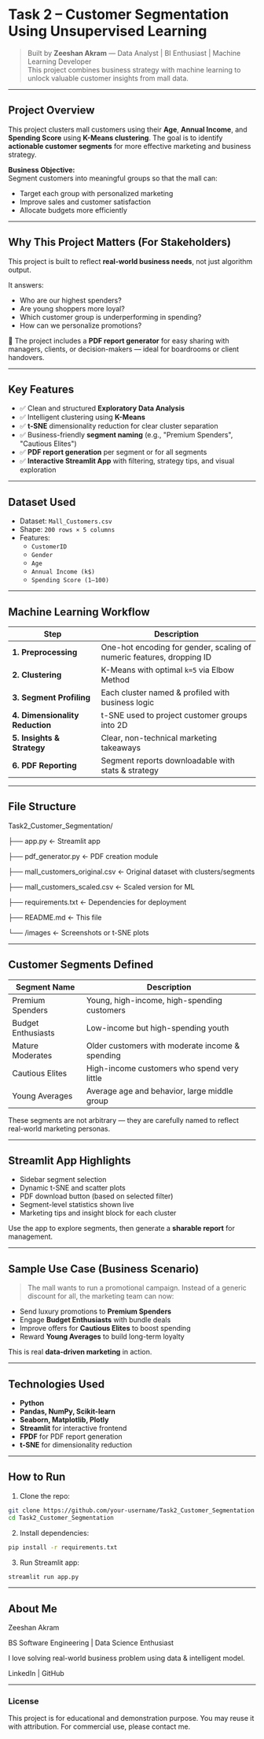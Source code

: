 
# Task 2 – Customer Segmentation Using Unsupervised Learning

> Built by **Zeeshan Akram** — Data Analyst | BI Enthusiast | Machine Learning Developer  
> This project combines business strategy with machine learning to unlock valuable customer insights from mall data.

---

## Project Overview

This project clusters mall customers using their **Age**, **Annual Income**, and **Spending Score** using **K-Means clustering**. The goal is to identify **actionable customer segments** for more effective marketing and business strategy.

 **Business Objective:**  
Segment customers into meaningful groups so that the mall can:
- Target each group with personalized marketing
- Improve sales and customer satisfaction
- Allocate budgets more efficiently

---

## Why This Project Matters (For Stakeholders)

This project is built to reflect **real-world business needs**, not just algorithm output.

 It answers:
- Who are our highest spenders?
- Are young shoppers more loyal?
- Which customer group is underperforming in spending?
- How can we personalize promotions?

📄 The project includes a **PDF report generator** for easy sharing with managers, clients, or decision-makers — ideal for boardrooms or client handovers.

---

## Key Features

- ✅ Clean and structured **Exploratory Data Analysis**
- ✅ Intelligent clustering using **K-Means**
- ✅ **t-SNE** dimensionality reduction for clear cluster separation
- ✅ Business-friendly **segment naming** (e.g., "Premium Spenders", "Cautious Elites")
- ✅ **PDF report generation** per segment or for all segments
- ✅ **Interactive Streamlit App** with filtering, strategy tips, and visual exploration

---

## Dataset Used

- Dataset: `Mall_Customers.csv`  
- Shape: `200 rows × 5 columns`
- Features:
  - `CustomerID`
  - `Gender`
  - `Age`
  - `Annual Income (k$)`
  - `Spending Score (1–100)`

---

## Machine Learning Workflow

| Step | Description |
|------|-------------|
| **1. Preprocessing** | One-hot encoding for gender, scaling of numeric features, dropping ID |
| **2. Clustering**   | K-Means with optimal `k=5` via Elbow Method |
| **3. Segment Profiling** | Each cluster named & profiled with business logic |
| **4. Dimensionality Reduction** | t-SNE used to project customer groups into 2D |
| **5. Insights & Strategy** | Clear, non-technical marketing takeaways |
| **6. PDF Reporting** | Segment reports downloadable with stats & strategy |

---

## File Structure

 Task2_Customer_Segmentation/

├── app.py                     ← Streamlit app

├── pdf_generator.py          ← PDF creation module

├── mall_customers_original.csv   ← Original dataset with clusters/segments

├── mall_customers_scaled.csv     ← Scaled version for ML

├── requirements.txt          ← Dependencies for deployment

├── README.md                 ← This file

└── /images                   ← Screenshots or t-SNE plots


---

## Customer Segments Defined

| Segment Name         | Description |
|----------------------|-------------|
| Premium Spenders     | Young, high-income, high-spending customers |
| Budget Enthusiasts   | Low-income but high-spending youth |
| Mature Moderates     | Older customers with moderate income & spending |
| Cautious Elites      | High-income customers who spend very little |
| Young Averages       | Average age and behavior, large middle group |

These segments are not arbitrary — they are carefully named to reflect real-world marketing personas.

---

## Streamlit App Highlights

-  Sidebar segment selection
-  Dynamic t-SNE and scatter plots
-  PDF download button (based on selected filter)
-  Segment-level statistics shown live
-  Marketing tips and insight block for each cluster

 Use the app to explore segments, then generate a **sharable report** for management.

---

## Sample Use Case (Business Scenario)

> The mall wants to run a promotional campaign. Instead of a generic discount for all, the marketing team can now:
- Send luxury promotions to **Premium Spenders**
- Engage **Budget Enthusiasts** with bundle deals
- Improve offers for **Cautious Elites** to boost spending
- Reward **Young Averages** to build long-term loyalty

 This is real **data-driven marketing** in action.

---

## Technologies Used

- **Python**
- **Pandas, NumPy, Scikit-learn**
- **Seaborn, Matplotlib, Plotly**
- **Streamlit** for interactive frontend
- **FPDF** for PDF report generation
- **t-SNE** for dimensionality reduction

---

## How to Run

1. Clone the repo:
```bash
git clone https://github.com/your-username/Task2_Customer_Segmentation
cd Task2_Customer_Segmentation
```

2. Install dependencies:
```bash
pip install -r requirements.txt
```

3. Run Streamlit app:
```bash
streamlit run app.py
```

---
## About Me
Zeeshan Akram

BS Software Engineering | Data Science Enthusiast

I love solving real-world business problem using data & intelligent model.

LinkedIn | GitHub

---
### License
This project is for educational and demonstration purpose. You may reuse it with attribution. For commercial use, please contact me.
